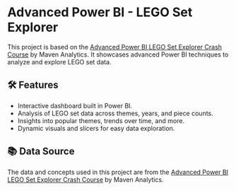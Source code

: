 # Advanced Power BI - LEGO Set Explorer

This project is based on the [Advanced Power BI LEGO Set Explorer Crash Course](https://mavenanalytics.io/crash-courses/crash-courses/advanced-power-bi-lego-set-explorer) by Maven Analytics. It showcases advanced Power BI techniques to analyze and explore LEGO set data.

## 🛠 Features

- Interactive dashboard built in Power BI.
- Analysis of LEGO set data across themes, years, and piece counts.
- Insights into popular themes, trends over time, and more.
- Dynamic visuals and slicers for easy data exploration.

## 📚 Data Source

The data and concepts used in this project are from the [Advanced Power BI LEGO Set Explorer Crash Course](https://mavenanalytics.io/crash-courses/crash-courses/advanced-power-bi-lego-set-explorer) by Maven Analytics.
